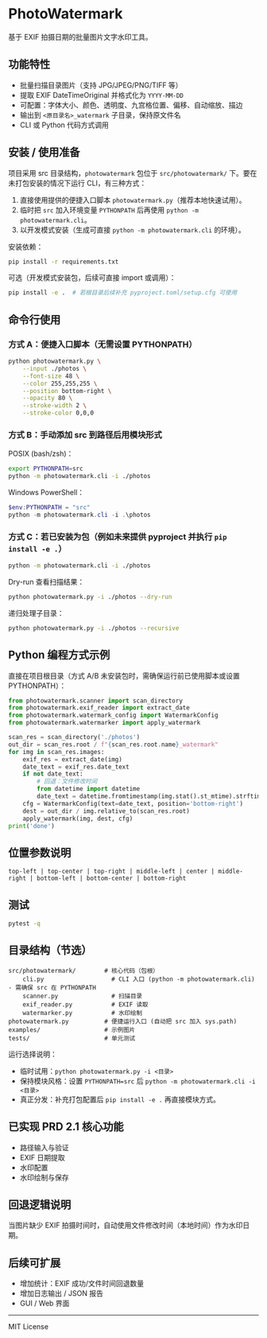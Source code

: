 # PhotoWatermark

基于 EXIF 拍摄日期的批量图片文字水印工具。

## 功能特性
- 批量扫描目录图片（支持 JPG/JPEG/PNG/TIFF 等）
- 提取 EXIF DateTimeOriginal 并格式化为 `YYYY-MM-DD`
- 可配置：字体大小、颜色、透明度、九宫格位置、偏移、自动缩放、描边
- 输出到 `<原目录名>_watermark` 子目录，保持原文件名
- CLI 或 Python 代码方式调用

## 安装 / 使用准备
项目采用 src 目录结构，`photowatermark` 包位于 `src/photowatermark/` 下。要在未打包安装的情况下运行 CLI，有三种方式：

1) 直接使用提供的便捷入口脚本 `photowatermark.py`（推荐本地快速试用）。
2) 临时把 `src` 加入环境变量 `PYTHONPATH` 后再使用 `python -m photowatermark.cli`。
3) 以开发模式安装（生成可直接 `python -m photowatermark.cli` 的环境）。

安装依赖：
```bash
pip install -r requirements.txt
```

可选（开发模式安装包，后续可直接 import 或调用）：
```bash
pip install -e .  # 若根目录后续补充 pyproject.toml/setup.cfg 可使用
```

## 命令行使用
### 方式 A：便捷入口脚本（无需设置 PYTHONPATH）
```bash
python photowatermark.py \
	--input ./photos \
	--font-size 48 \
	--color 255,255,255 \
	--position bottom-right \
	--opacity 80 \
	--stroke-width 2 \
	--stroke-color 0,0,0
```

### 方式 B：手动添加 src 到路径后用模块形式
POSIX (bash/zsh)：
```bash
export PYTHONPATH=src
python -m photowatermark.cli -i ./photos
```

Windows PowerShell：
```powershell
$env:PYTHONPATH = "src"
python -m photowatermark.cli -i .\photos
```

### 方式 C：若已安装为包（例如未来提供 pyproject 并执行 `pip install -e .`）
```bash
python -m photowatermark.cli -i ./photos
```

Dry-run 查看扫描结果：
```bash
python photowatermark.py -i ./photos --dry-run
```

递归处理子目录：
```bash
python photowatermark.py -i ./photos --recursive
```

## Python 编程方式示例
直接在项目根目录（方式 A/B 未安装包时，需确保运行前已使用脚本或设置 PYTHONPATH）：
```python
from photowatermark.scanner import scan_directory
from photowatermark.exif_reader import extract_date
from photowatermark.watermark_config import WatermarkConfig
from photowatermark.watermarker import apply_watermark

scan_res = scan_directory('./photos')
out_dir = scan_res.root / f"{scan_res.root.name}_watermark"
for img in scan_res.images:
	exif_res = extract_date(img)
	date_text = exif_res.date_text
	if not date_text:
		# 回退：文件修改时间
		from datetime import datetime
		date_text = datetime.fromtimestamp(img.stat().st_mtime).strftime('%Y-%m-%d')
	cfg = WatermarkConfig(text=date_text, position='bottom-right')
	dest = out_dir / img.relative_to(scan_res.root)
	apply_watermark(img, dest, cfg)
print('done')
```

## 位置参数说明
`top-left | top-center | top-right | middle-left | center | middle-right | bottom-left | bottom-center | bottom-right`

## 测试
```bash
pytest -q
```

## 目录结构（节选）
```
src/photowatermark/        # 核心代码（包根）
	cli.py                   # CLI 入口 (python -m photowatermark.cli) - 需确保 src 在 PYTHONPATH
	scanner.py               # 扫描目录
	exif_reader.py           # EXIF 读取
	watermarker.py           # 水印绘制
photowatermark.py          # 便捷运行入口 (自动把 src 加入 sys.path)
examples/                  # 示例图片
tests/                     # 单元测试
```

运行选择说明：
- 临时试用：`python photowatermark.py -i <目录>`
- 保持模块风格：设置 `PYTHONPATH=src` 后 `python -m photowatermark.cli -i <目录>`
- 真正分发：补充打包配置后 `pip install -e .` 再直接模块方式。

## 已实现 PRD 2.1 核心功能
- 路径输入与验证
- EXIF 日期提取
- 水印配置
- 水印绘制与保存

## 回退逻辑说明
当图片缺少 EXIF 拍摄时间时，自动使用文件修改时间（本地时间）作为水印日期。

## 后续可扩展
- 增加统计：EXIF 成功/文件时间回退数量
- 增加日志输出 / JSON 报告
- GUI / Web 界面

---
MIT License
